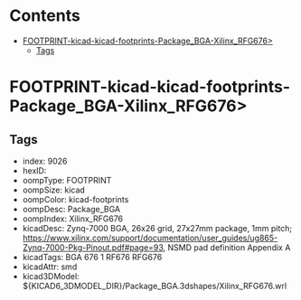 



Contents
========

* [FOOTPRINT-kicad-kicad-footprints-Package_BGA-Xilinx_RFG676>](#footprint-kicad-kicad-footprints-package_bga-xilinx_rfg676)
	* [Tags](#tags)

# FOOTPRINT-kicad-kicad-footprints-Package_BGA-Xilinx_RFG676>

## Tags

- index: 9026
- hexID: 
- oompType: FOOTPRINT
- oompSize: kicad
- oompColor: kicad-footprints
- oompDesc: Package_BGA
- oompIndex: Xilinx_RFG676
- kicadDesc: Zynq-7000 BGA, 26x26 grid, 27x27mm package, 1mm pitch; https://www.xilinx.com/support/documentation/user_guides/ug865-Zynq-7000-Pkg-Pinout.pdf#page=93, NSMD pad definition Appendix A
- kicadTags: BGA 676 1 RF676 RFG676
- kicadAttr: smd
- kicad3DModel: ${KICAD6_3DMODEL_DIR}/Package_BGA.3dshapes/Xilinx_RFG676.wrl
